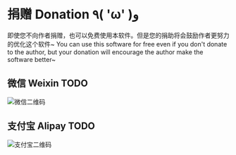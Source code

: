 # 捐赠 Donation ٩( 'ω' )و 

即使您不向作者捐赠，也可以免费使用本软件。但是您的捐助将会鼓励作者更努力的优化这个软件~
You can use this software for free even if you don't donate to the author, 
but your donation will encourage the author make the software better~



## 微信 Weixin TODO
![微信二维码](../src/main/resources/image/weixinpay.jpg)

## 支付宝 Alipay TODO
![支付宝二维码](../src/main/resources/image/alipay.jpg)